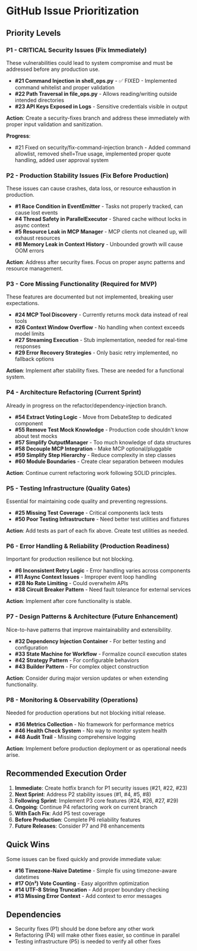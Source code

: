 # GitHub Issue Prioritization

## Priority Levels

### P1 - CRITICAL Security Issues (Fix Immediately)
These vulnerabilities could lead to system compromise and must be addressed before any production use.

- **#21 Command Injection in shell_ops.py** - ✅ FIXED - Implemented command whitelist and proper validation
- **#22 Path Traversal in file_ops.py** - Allows reading/writing outside intended directories  
- **#23 API Keys Exposed in Logs** - Sensitive credentials visible in output

**Action**: Create a security-fixes branch and address these immediately with proper input validation and sanitization.

**Progress**: 
- #21 Fixed on security/fix-command-injection branch - Added command allowlist, removed shell=True usage, implemented proper quote handling, added user approval system

### P2 - Production Stability Issues (Fix Before Production)
These issues can cause crashes, data loss, or resource exhaustion in production.

- **#1 Race Condition in EventEmitter** - Tasks not properly tracked, can cause lost events
- **#4 Thread Safety in ParallelExecutor** - Shared cache without locks in async context
- **#5 Resource Leak in MCP Manager** - MCP clients not cleaned up, will exhaust resources
- **#8 Memory Leak in Context History** - Unbounded growth will cause OOM errors

**Action**: Address after security fixes. Focus on proper async patterns and resource management.

### P3 - Core Missing Functionality (Required for MVP)
These features are documented but not implemented, breaking user expectations.

- **#24 MCP Tool Discovery** - Currently returns mock data instead of real tools
- **#26 Context Window Overflow** - No handling when context exceeds model limits
- **#27 Streaming Execution** - Stub implementation, needed for real-time responses
- **#29 Error Recovery Strategies** - Only basic retry implemented, no fallback options

**Action**: Implement after stability fixes. These are needed for a functional system.

### P4 - Architecture Refactoring (Current Sprint)
Already in progress on the refactor/dependency-injection branch.

- **#54 Extract Voting Logic** - Move from DebateStep to dedicated component
- **#55 Remove Test Mock Knowledge** - Production code shouldn't know about test mocks
- **#57 Simplify OutputManager** - Too much knowledge of data structures
- **#58 Decouple MCP Integration** - Make MCP optional/pluggable
- **#59 Simplify Step Hierarchy** - Reduce complexity in step classes
- **#60 Module Boundaries** - Create clear separation between modules

**Action**: Continue current refactoring work following SOLID principles.

### P5 - Testing Infrastructure (Quality Gates)
Essential for maintaining code quality and preventing regressions.

- **#25 Missing Test Coverage** - Critical components lack tests
- **#50 Poor Testing Infrastructure** - Need better test utilities and fixtures

**Action**: Add tests as part of each fix above. Create test utilities as needed.

### P6 - Error Handling & Reliability (Production Readiness)
Important for production resilience but not blocking.

- **#6 Inconsistent Retry Logic** - Error handling varies across components
- **#11 Async Context Issues** - Improper event loop handling
- **#28 No Rate Limiting** - Could overwhelm APIs
- **#38 Circuit Breaker Pattern** - Need fault tolerance for external services

**Action**: Implement after core functionality is stable.

### P7 - Design Patterns & Architecture (Future Enhancement)
Nice-to-have patterns that improve maintainability and extensibility.

- **#32 Dependency Injection Container** - For better testing and configuration
- **#33 State Machine for Workflow** - Formalize council execution states
- **#42 Strategy Pattern** - For configurable behaviors
- **#43 Builder Pattern** - For complex object construction

**Action**: Consider during major version updates or when extending functionality.

### P8 - Monitoring & Observability (Operations)
Needed for production operations but not blocking initial release.

- **#36 Metrics Collection** - No framework for performance metrics
- **#46 Health Check System** - No way to monitor system health
- **#48 Audit Trail** - Missing comprehensive logging

**Action**: Implement before production deployment or as operational needs arise.

## Recommended Execution Order

1. **Immediate**: Create hotfix branch for P1 security issues (#21, #22, #23)
2. **Next Sprint**: Address P2 stability issues (#1, #4, #5, #8) 
3. **Following Sprint**: Implement P3 core features (#24, #26, #27, #29)
4. **Ongoing**: Continue P4 refactoring work on current branch
5. **With Each Fix**: Add P5 test coverage
6. **Before Production**: Complete P6 reliability features
7. **Future Releases**: Consider P7 and P8 enhancements

## Quick Wins
Some issues can be fixed quickly and provide immediate value:
- **#16 Timezone-Naive Datetime** - Simple fix using timezone-aware datetimes
- **#17 O(n²) Vote Counting** - Easy algorithm optimization
- **#14 UTF-8 String Truncation** - Add proper boundary checking
- **#13 Missing Error Context** - Add context to error messages

## Dependencies
- Security fixes (P1) should be done before any other work
- Refactoring (P4) will make other fixes easier, so continue in parallel
- Testing infrastructure (P5) is needed to verify all other fixes